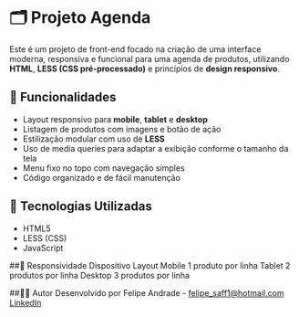 # 🗂️ Projeto Agenda

Este é um projeto de front-end focado na criação de uma interface moderna, responsiva e funcional para uma agenda de produtos, utilizando **HTML**, **LESS (CSS pré-processado)** e princípios de **design responsivo**.

## 🚀 Funcionalidades

- Layout responsivo para **mobile**, **tablet** e **desktop**
- Listagem de produtos com imagens e botão de ação
- Estilização modular com uso de **LESS**
- Uso de media queries para adaptar a exibição conforme o tamanho da tela
- Menu fixo no topo com navegação simples
- Código organizado e de fácil manutenção

## 🧰 Tecnologias Utilizadas

- HTML5
- LESS (CSS)
- JavaScript 

##📱 Responsividade
Dispositivo	Layout
Mobile	1 produto por linha
Tablet	2 produtos por linha
Desktop	3 produtos por linha

##👨‍💻 Autor
Desenvolvido por Felipe Andrade - felipe_saff1@hotmail.com
[LinkedIn](https://www.linkedin.com/in/felipe-andrade-ab0783b9/)

